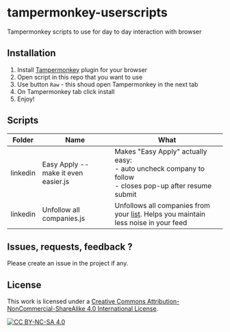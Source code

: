 # tampermonkey-userscripts

Tampermonkey scripts to use for day to day interaction with browser

## Installation

1. Install [Tampermonkey](https://tampermonkey.net/) plugin for your browser
2. Open script in this repo that you want to use
3. Use button `Raw` - this shoud open Tampermonkey in the next tab
4. On Tampermonkey tab click install
5. Enjoy!

## Scripts

| Folder   | Name                                 | What                                                                                                                                              |
|----------|--------------------------------------|---------------------------------------------------------------------------------------------------------------------------------------------------|
| linkedin | Easy Apply -- make it even easier.js | Makes "Easy Apply" actually easy:  <br/>- auto uncheck company to follow <br/>- closes pop-up after resume submit                                 |
| linkedin | Unfollow all companies.js            | Unfollows all companies from your [list](https://www.linkedin.com/mynetwork/network-manager/company/). Helps you maintain less noise in your feed |

## Issues, requests, feedback ?

Please create an issue in the project if any.

## License

This work is licensed under a
[Creative Commons Attribution-NonCommercial-ShareAlike 4.0 International License][cc-by-nc-sa].

[![CC BY-NC-SA 4.0][cc-by-nc-sa-image]][cc-by-nc-sa]

[cc-by-nc-sa]: http://creativecommons.org/licenses/by-nc-sa/4.0/

[cc-by-nc-sa-image]: https://licensebuttons.net/l/by-nc-sa/4.0/88x31.png

[cc-by-nc-sa-shield]: https://img.shields.io/badge/License-CC%20BY--NC--SA%204.0-lightgrey.svg
